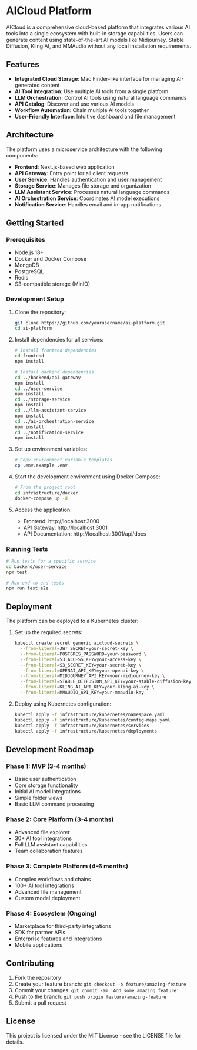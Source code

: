 # AICloud Platform

AICloud is a comprehensive cloud-based platform that integrates various AI tools into a single ecosystem with built-in storage capabilities. Users can generate content using state-of-the-art AI models like Midjourney, Stable Diffusion, Kling AI, and MMAudio without any local installation requirements.

## Features

- **Integrated Cloud Storage**: Mac Finder-like interface for managing AI-generated content
- **AI Tool Integration**: Use multiple AI tools from a single platform
- **LLM Orchestration**: Control AI tools using natural language commands
- **API Catalog**: Discover and use various AI models
- **Workflow Automation**: Chain multiple AI tools together
- **User-Friendly Interface**: Intuitive dashboard and file management

## Architecture

The platform uses a microservice architecture with the following components:

- **Frontend**: Next.js-based web application
- **API Gateway**: Entry point for all client requests
- **User Service**: Handles authentication and user management
- **Storage Service**: Manages file storage and organization
- **LLM Assistant Service**: Processes natural language commands
- **AI Orchestration Service**: Coordinates AI model executions
- **Notification Service**: Handles email and in-app notifications

## Getting Started

### Prerequisites

- Node.js 18+
- Docker and Docker Compose
- MongoDB
- PostgreSQL
- Redis
- S3-compatible storage (MinIO)

### Development Setup

1. Clone the repository:
   ```bash
   git clone https://github.com/yourusername/ai-platform.git
   cd ai-platform
   ```

2. Install dependencies for all services:
   ```bash
   # Install frontend dependencies
   cd frontend
   npm install
   
   # Install backend dependencies
   cd ../backend/api-gateway
   npm install
   cd ../user-service
   npm install
   cd ../storage-service
   npm install
   cd ../llm-assistant-service
   npm install
   cd ../ai-orchestration-service
   npm install
   cd ../notification-service
   npm install
   ```

3. Set up environment variables:
   ```bash
   # Copy environment variable templates
   cp .env.example .env
   ```

4. Start the development environment using Docker Compose:
   ```bash
   # From the project root
   cd infrastructure/docker
   docker-compose up -d
   ```

5. Access the application:
   - Frontend: http://localhost:3000
   - API Gateway: http://localhost:3001
   - API Documentation: http://localhost:3001/api/docs

### Running Tests

```bash
# Run tests for a specific service
cd backend/user-service
npm test

# Run end-to-end tests
npm run test:e2e
```

## Deployment

The platform can be deployed to a Kubernetes cluster:

1. Set up the required secrets:
   ```bash
   kubectl create secret generic aicloud-secrets \
     --from-literal=JWT_SECRET=your-secret-key \
     --from-literal=POSTGRES_PASSWORD=your-password \
     --from-literal=S3_ACCESS_KEY=your-access-key \
     --from-literal=S3_SECRET_KEY=your-secret-key \
     --from-literal=OPENAI_API_KEY=your-openai-key \
     --from-literal=MIDJOURNEY_API_KEY=your-midjourney-key \
     --from-literal=STABLE_DIFFUSION_API_KEY=your-stable-diffusion-key \
     --from-literal=KLING_AI_API_KEY=your-kling-ai-key \
     --from-literal=MMAUDIO_API_KEY=your-mmaudio-key
   ```

2. Deploy using Kubernetes configuration:
   ```bash
   kubectl apply -f infrastructure/kubernetes/namespace.yaml
   kubectl apply -f infrastructure/kubernetes/config-maps.yaml
   kubectl apply -f infrastructure/kubernetes/services
   kubectl apply -f infrastructure/kubernetes/deployments
   ```

## Development Roadmap

### Phase 1: MVP (3-4 months)
- Basic user authentication
- Core storage functionality
- Initial AI model integrations
- Simple folder views
- Basic LLM command processing

### Phase 2: Core Platform (3-4 months)
- Advanced file explorer
- 30+ AI tool integrations
- Full LLM assistant capabilities
- Team collaboration features

### Phase 3: Complete Platform (4-6 months)
- Complex workflows and chains
- 100+ AI tool integrations
- Advanced file management
- Custom model deployment

### Phase 4: Ecosystem (Ongoing)
- Marketplace for third-party integrations
- SDK for partner APIs
- Enterprise features and integrations
- Mobile applications

## Contributing

1. Fork the repository
2. Create your feature branch: `git checkout -b feature/amazing-feature`
3. Commit your changes: `git commit -am 'Add some amazing feature'`
4. Push to the branch: `git push origin feature/amazing-feature`
5. Submit a pull request

## License

This project is licensed under the MIT License - see the LICENSE file for details.
